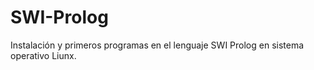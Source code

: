 # SWI-Prolog
Instalación y primeros programas en el lenguaje SWI Prolog en sistema operativo Liunx.
